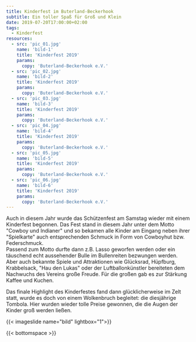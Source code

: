 ```yaml
---
title: Kinderfest im Buterland-Beckerhook
subtitle: Ein toller Spaß für Groß und Klein
date: 2019-07-20T17:00:00+02:00
tags:
  - Kinderfest
resources:
  - src: 'pic_01.jpg'
    name: 'bild-1'
    title: 'Kinderfest 2019'
    params:
      copy: 'Buterland-Beckerhook e.V.'
  - src: 'pic_02.jpg'
    name: 'bild-2'
    title: 'Kinderfest 2019'
    params:
      copy: 'Buterland-Beckerhook e.V.'  
  - src: 'pic_03.jpg'
    name: 'bild-3'
    title: 'Kinderfest 2019'
    params:
      copy: 'Buterland-Beckerhook e.V.'  
  - src: 'pic_04.jpg'
    name: 'bild-4'
    title: 'Kinderfest 2019'
    params:
      copy: 'Buterland-Beckerhook e.V.'  
  - src: 'pic_05.jpg'
    name: 'bild-5'
    title: 'Kinderfest 2019'
    params:
      copy: 'Buterland-Beckerhook e.V.'
  - src: 'pic_06.jpg'
    name: 'bild-6'
    title: 'Kinderfest 2019'
    params:
      copy: 'Buterland-Beckerhook e.V.'                                                             
---
```


Auch in diesem Jahr wurde das Schützenfest am Samstag wieder mit einem Kinderfest begonnen.
Das Fest stand in diesem Jahr unter dem Motto "Cowboy und Indianer" und so bekamen alle Kinder
am Eingang neben ihrer "Spielkarte" auch entsprechenden Schmuck in Form von Cowboyhut bzw.
Federschmuck.<!--more-->  
Passend zum Motto durfte dann z.B. Lasso geworfen werden oder ein täuschend echt aussehender Bulle
im Bullenreiten bezwungen werden.
Aber auch bekannte Spiele und Attraktionen wie Glücksrad, Hüpfburg, Krabbelsack, "Hau den Lukas" oder 
der Luftballonkünstler bereiteten dem Nachwuchs des Vereins große Freude. Für die großen gab es zur Stärkung
Kaffee und Kuchen.  

Das finale Highlight des Kinderfestes fand dann glücklicherweise im Zelt statt, wurde es doch von einem
Wolkenbruch begleitet: die diesjährige Tombola. Hier wurden wieder tolle Preise gewonnen, die die Augen
der Kinder groß werden ließen.

{{< imageslide name="bild" lightbox="1">}}


{{< bottomspace >}}
